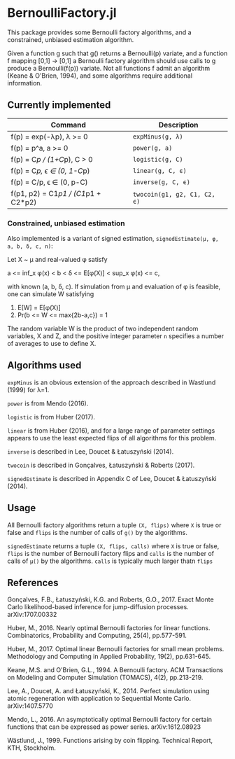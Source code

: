 # BernoulliFactory.jl

This package provides some Bernoulli factory algorithms, and a constrained, unbiased estimation algorithm.

Given a function g such that g() returns a Bernoulli(p) variate, and a function f mapping [0,1] -> [0,1] a Bernoulli factory algorithm should use calls to g produce a Bernoulli(f(p)) variate. Not all functions f admit an algorithm (Keane & O'Brien, 1994), and some algorithms require additional information.

## Currently implemented

| Command | Description |
| --- | --- |
| f(p) = exp(-λp), λ >= 0 | `expMinus(g, λ)` |
| f(p) = p⁠^a, a >= 0 | `power(g, a)` |
| f(p) = C*p / (1+C*p), C > 0 | `logistic(g, C)` |
| f(p) = C*p, ϵ ∈ (0, 1-C*p) | `linear(g, C, ϵ)` |
| f(p) = C/p, ϵ ∈ (0, p-C) | `inverse(g, C, ϵ)` |
| f(p1, p2) = C1*p1 / (C1*p1 + C2*p2) | `twocoin(g1, g2, C1, C2, ϵ)` |

### Constrained, unbiased estimation

Also implemented is a variant of signed estimation, `signedEstimate(μ, φ, a, b, δ, c, n)`:

Let X ~ μ and real-valued φ satisfy

a <= inf_x φ(x) < b < δ <= E[φ(X)] < sup_x φ(x) <= c,

with known (a, b, δ, c). If simulation from μ and evaluation of φ is feasible, one can simulate W satisfying

1. E[W] = E[φ(X)]
2. Pr(b <= W <= max{2b-a,c}) = 1

The random variable W is the product of two independent random variables, X and Z, and the positive integer parameter `n` specifies a number of averages to use to define X.

## Algorithms used

`expMinus` is an obvious extension of the approach described in Wastlund (1999) for λ=1.

`power` is from Mendo (2016).

`logistic` is from Huber (2017).

`linear` is from Huber (2016), and for a large range of parameter settings appears to use the least expected flips of all algorithms for this problem.

`inverse` is described in Lee, Doucet & Łatuszyński (2014).

`twocoin` is described in Gonçalves, Łatuszyński & Roberts (2017).

`signedEstimate` is described in Appendix C of Lee, Doucet & Łatuszyński (2014).

## Usage

All Bernoulli factory algorithms return a tuple `(X, flips)` where `X` is true or false and `flips` is the number of calls of `g()` by the algorithms.

`signedEstimate` returns a tuple `(X, flips, calls)` where `X` is true or false, `flips` is the number of Bernoulli factory flips and `calls` is the number of calls of `μ()` by the algorithms. `calls` is typically much larger thatn `flips`

## References

Gonçalves, F.B., Łatuszyński, K.G. and Roberts, G.O., 2017. Exact Monte Carlo likelihood-based inference for jump-diffusion processes. arXiv:1707.00332

Huber, M., 2016. Nearly optimal Bernoulli factories for linear functions. Combinatorics, Probability and Computing, 25(4), pp.577-591.

Huber, M., 2017. Optimal linear Bernoulli factories for small mean problems. Methodology and Computing in Applied Probability, 19(2), pp.631-645.

Keane, M.S. and O'Brien, G.L., 1994. A Bernoulli factory. ACM Transactions on Modeling and Computer Simulation (TOMACS), 4(2), pp.213-219.

Lee, A., Doucet, A. and Łatuszyński, K., 2014. Perfect simulation using atomic regeneration with application to Sequential Monte Carlo. arXiv:1407.5770

Mendo, L., 2016. An asymptotically optimal Bernoulli factory for certain functions that can be expressed as power series. arXiv:1612.08923

Wästlund, J., 1999. Functions arising by coin flipping. Technical Report, KTH, Stockholm.
